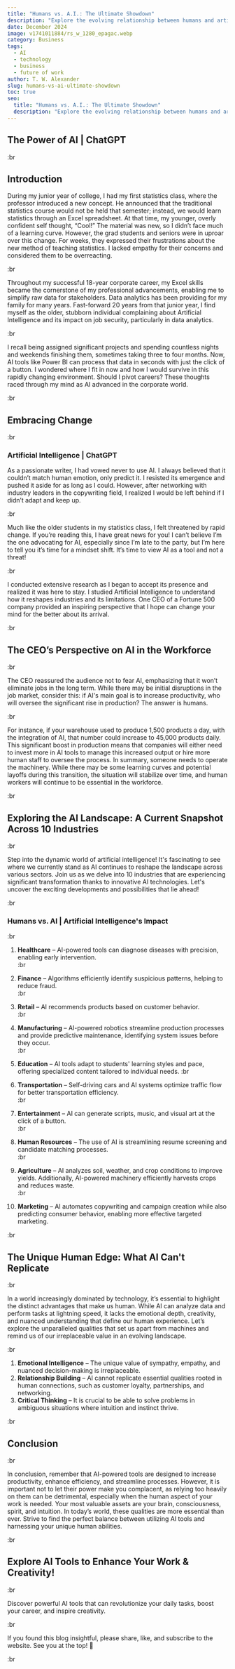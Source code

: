 ```yaml
---
title: "Humans vs. A.I.: The Ultimate Showdown"
description: "Explore the evolving relationship between humans and artificial intelligence. Discover how AI is reshaping industries while uncovering the unique strengths that make humans irreplaceable."
date: December 2024
image: v1741011884/rs_w_1280_epagac.webp
category: Business
tags:
  - AI
  - technology
  - business
  - future of work
author: T. W. Alexander
slug: humans-vs-ai-ultimate-showdown
toc: true
seo:
  title: "Humans vs. A.I.: The Ultimate Showdown"
  description: "Explore the evolving relationship between humans and artificial intelligence. Discover how AI is reshaping industries while uncovering the unique strengths that make humans irreplaceable."
---
```


## **The Power of AI | ChatGPT**  

:br  

## **Introduction**  

During my junior year of college, I had my first statistics class, where the professor introduced a new concept. He announced that the traditional statistics course would not be held that semester; instead, we would learn statistics through an Excel spreadsheet. At that time, my younger, overly confident self thought, “Cool!” The material was new, so I didn’t face much of a learning curve. However, the grad students and seniors were in uproar over this change. For weeks, they expressed their frustrations about the new method of teaching statistics. I lacked empathy for their concerns and considered them to be overreacting.  

:br  

Throughout my successful 18-year corporate career, my Excel skills became the cornerstone of my professional advancements, enabling me to simplify raw data for stakeholders. Data analytics has been providing for my family for many years. Fast-forward 20 years from that junior year, I find myself as the older, stubborn individual complaining about Artificial Intelligence and its impact on job security, particularly in data analytics.  

:br  

I recall being assigned significant projects and spending countless nights and weekends finishing them, sometimes taking three to four months. Now, AI tools like Power BI can process that data in seconds with just the click of a button. I wondered where I fit in now and how I would survive in this rapidly changing environment. Should I pivot careers? These thoughts raced through my mind as AI advanced in the corporate world.  

:br  

## **Embracing Change**  

:br  

### **Artificial Intelligence | ChatGPT**    

As a passionate writer, I had vowed never to use AI. I always believed that it couldn’t match human emotion, only predict it. I resisted its emergence and pushed it aside for as long as I could. However, after networking with industry leaders in the copywriting field, I realized I would be left behind if I didn’t adapt and keep up.  

:br  

Much like the older students in my statistics class, I felt threatened by rapid change. If you’re reading this, I have great news for you! I can’t believe I’m the one advocating for AI, especially since I’m late to the party, but I’m here to tell you it’s time for a mindset shift. It’s time to view AI as a tool and not a threat!  

:br  

I conducted extensive research as I began to accept its presence and realized it was here to stay. I studied Artificial Intelligence to understand how it reshapes industries and its limitations. One CEO of a Fortune 500 company provided an inspiring perspective that I hope can change your mind for the better about its arrival.  

:br  

## **The CEO’s Perspective on AI in the Workforce**  

:br  

The CEO reassured the audience not to fear AI, emphasizing that it won’t eliminate jobs in the long term. While there may be initial disruptions in the job market, consider this: if AI's main goal is to increase productivity, who will oversee the significant rise in production? The answer is humans.  

:br  

For instance, if your warehouse used to produce 1,500 products a day, with the integration of AI, that number could increase to 45,000 products daily. This significant boost in production means that companies will either need to invest more in AI tools to manage this increased output or hire more human staff to oversee the process. In summary, someone needs to operate the machinery. While there may be some learning curves and potential layoffs during this transition, the situation will stabilize over time, and human workers will continue to be essential in the workforce.  

:br  

## **Exploring the AI Landscape: A Current Snapshot Across 10 Industries**  

:br  

Step into the dynamic world of artificial intelligence! It's fascinating to see where we currently stand as AI continues to reshape the landscape across various sectors. Join us as we delve into 10 industries that are experiencing significant transformation thanks to innovative AI technologies. Let's uncover the exciting developments and possibilities that lie ahead!  

:br  

### **Humans vs. AI | Artificial Intelligence's Impact**  

:br  

1. **Healthcare** – AI-powered tools can diagnose diseases with precision, enabling early intervention.  
:br  

2. **Finance** – Algorithms efficiently identify suspicious patterns, helping to reduce fraud.  
:br  

3. **Retail** – AI recommends products based on customer behavior.  
:br  

4. **Manufacturing** – AI-powered robotics streamline production processes and provide predictive maintenance, identifying system issues before they occur.  
:br  

5. **Education** – AI tools adapt to students' learning styles and pace, offering specialized content tailored to individual needs.
:br  

6. **Transportation** – Self-driving cars and AI systems optimize traffic flow for better transportation efficiency.  
:br  

7. **Entertainment** – AI can generate scripts, music, and visual art at the click of a button.  
:br  

8. **Human Resources** – The use of AI is streamlining resume screening and candidate matching processes.  
:br  

9. **Agriculture** – AI analyzes soil, weather, and crop conditions to improve yields. Additionally, AI-powered machinery efficiently harvests crops and reduces waste.  
:br  

10. **Marketing** – AI automates copywriting and campaign creation while also predicting consumer behavior, enabling more effective targeted marketing.  

:br  

## **The Unique Human Edge: What AI Can't Replicate**  

:br  

In a world increasingly dominated by technology, it’s essential to highlight the distinct advantages that make us human. While AI can analyze data and perform tasks at lightning speed, it lacks the emotional depth, creativity, and nuanced understanding that define our human experience. Let’s explore the unparalleled qualities that set us apart from machines and remind us of our irreplaceable value in an evolving landscape.  

:br  

1. **Emotional Intelligence** – The unique value of sympathy, empathy, and nuanced decision-making is irreplaceable.  
2. **Relationship Building** – AI cannot replicate essential qualities rooted in human connections, such as customer loyalty, partnerships, and networking.  
3. **Critical Thinking** – It is crucial to be able to solve problems in ambiguous situations where intuition and instinct thrive.  

:br  

## **Conclusion**  

:br  

In conclusion, remember that AI-powered tools are designed to increase productivity, enhance efficiency, and streamline processes. However, it is important not to let their power make you complacent, as relying too heavily on them can be detrimental, especially when the human aspect of your work is needed. Your most valuable assets are your brain, consciousness, spirit, and intuition. In today’s world, these qualities are more essential than ever. Strive to find the perfect balance between utilizing AI tools and harnessing your unique human abilities.  

:br  

## **Explore AI Tools to Enhance Your Work & Creativity!**  

:br  

Discover powerful AI tools that can revolutionize your daily tasks, boost your career, and inspire creativity.  

:br  

If you found this blog insightful, please share, like, and subscribe to the website. See you at the top! 🚀  

:br